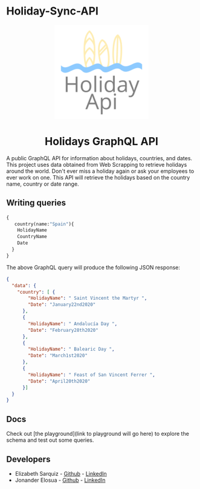 # Holiday-Sync-API

<p align="center">
  <img src="./apiLogo/apiLogo.png" width="250">
</p>

<h1 align="center">Holidays GraphQL API</h1>


A public GraphQL API for information about holidays, countries, and dates. This project uses data obtained from Web Scrapping to retrieve holidays around the world. Don't ever miss a holiday again or ask your employees to ever work on one. This API will retrieve the holidays based on the country name, country or date range. 

## Writing queries

```graphql
{
   country(name:"Spain"){
    HolidayName
    CountryName
    Date
  }
}
```

The above GraphQL query will produce the following JSON response:

```json
{
  "data": {
    "country": [ {
        "HolidayName": " Saint Vincent the Martyr ",
        "Date": "January22nd2020"
      },
      {
        "HolidayName": " Andalucía Day ",
        "Date": "February28th2020"
      },
      {
        "HolidayName": " Balearic Day ",
        "Date": "March1st2020"
      },
      {
        "HolidayName": " Feast of San Vincent Ferrer ",
        "Date": "April20th2020"
      }]
  }
}
```

## Docs

Check out [the playground](link to playground will go here) to explore the schema and test out some queries.

## Developers
* Elizabeth Sarquiz - [Github](https://github.com/LisaPisa12/) - [LinkedIn](https://www.linkedin.com/in/elizabeth-sarquiz-55513a1b9/)
* Jonander Elosua - [Github](https://github.com/Jonandereg) - [LinkedIn](https://www.linkedin.com/in/jonander-elosua-41095654/)

